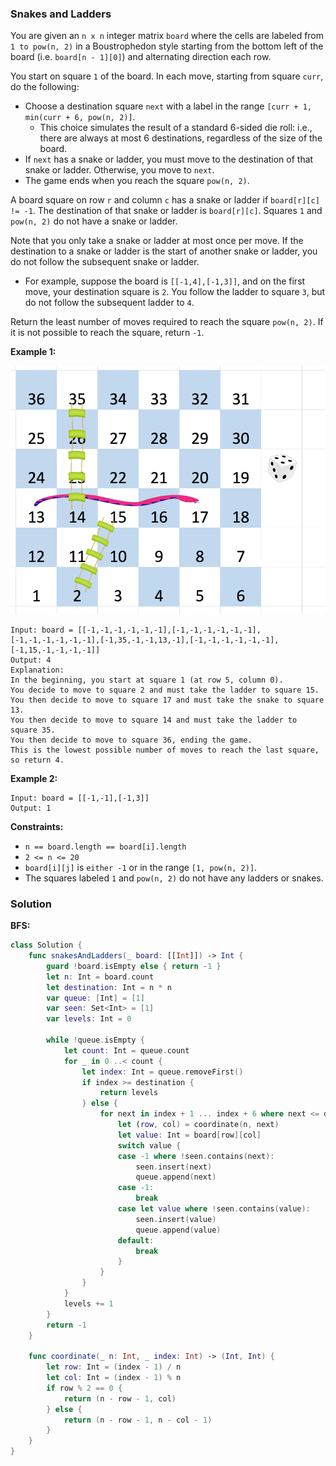 
### Snakes and Ladders

You are given an `n x n` integer matrix `board` where the cells are labeled from `1 to pow(n, 2)` in a Boustrophedon style starting from the bottom left of the board (i.e. `board[n - 1][0]`) and alternating direction each row.

You start on square `1` of the board. In each move, starting from square `curr`, do the following:
* Choose a destination square `next` with a label in the range `[curr + 1, min(curr + 6, pow(n, 2)]`.
    * This choice simulates the result of a standard 6-sided die roll: i.e., there are always at most 6 destinations, regardless of the size of the board.
* If `next` has a snake or ladder, you must move to the destination of that snake or ladder. Otherwise, you move to `next`.
* The game ends when you reach the square `pow(n, 2)`.

A board square on row `r` and column `c` has a snake or ladder if `board[r][c] != -1`. The destination of that snake or ladder is `board[r][c]`. Squares `1` and `pow(n, 2)` do not have a snake or ladder.

Note that you only take a snake or ladder at most once per move. If the destination to a snake or ladder is the start of another snake or ladder, you do not follow the subsequent snake or ladder.
* For example, suppose the board is `[[-1,4],[-1,3]]`, and on the first move, your destination square is `2`. You follow the ladder to square `3`, but do not follow the subsequent ladder to `4`.

Return the least number of moves required to reach the square `pow(n, 2)`. If it is not possible to reach the square, return `-1`.

__Example 1:__

![question_909.png](../images/question_909.png)
```
Input: board = [[-1,-1,-1,-1,-1,-1],[-1,-1,-1,-1,-1,-1],[-1,-1,-1,-1,-1,-1],[-1,35,-1,-1,13,-1],[-1,-1,-1,-1,-1,-1],[-1,15,-1,-1,-1,-1]]
Output: 4
Explanation: 
In the beginning, you start at square 1 (at row 5, column 0).
You decide to move to square 2 and must take the ladder to square 15.
You then decide to move to square 17 and must take the snake to square 13.
You then decide to move to square 14 and must take the ladder to square 35.
You then decide to move to square 36, ending the game.
This is the lowest possible number of moves to reach the last square, so return 4.
```
__Example 2:__
```
Input: board = [[-1,-1],[-1,3]]
Output: 1
```

__Constraints:__
* `n == board.length == board[i].length`
* `2 <= n <= 20`
* `board[i][j]` is `either -1` or in the range `[1, pow(n, 2)]`.
* The squares labeled `1` and `pow(n, 2)` do not have any ladders or snakes.

### Solution
__BFS:__
```Swift
class Solution {
    func snakesAndLadders(_ board: [[Int]]) -> Int {
        guard !board.isEmpty else { return -1 }
        let n: Int = board.count
        let destination: Int = n * n
        var queue: [Int] = [1]
        var seen: Set<Int> = [1]
        var levels: Int = 0

        while !queue.isEmpty {
            let count: Int = queue.count
            for _ in 0 ..< count {
                let index: Int = queue.removeFirst()
                if index >= destination {
                    return levels
                } else {
                    for next in index + 1 ... index + 6 where next <= destination {
                        let (row, col) = coordinate(n, next)
                        let value: Int = board[row][col]
                        switch value {
                        case -1 where !seen.contains(next):
                            seen.insert(next)
                            queue.append(next)
                        case -1:
                            break
                        case let value where !seen.contains(value):
                            seen.insert(value)
                            queue.append(value)
                        default:
                            break
                        }
                    }
                }
            }
            levels += 1
        }
        return -1
    }

    func coordinate(_ n: Int, _ index: Int) -> (Int, Int) {
        let row: Int = (index - 1) / n
        let col: Int = (index - 1) % n
        if row % 2 == 0 {
            return (n - row - 1, col)
        } else {
            return (n - row - 1, n - col - 1)
        }
    }
}
```